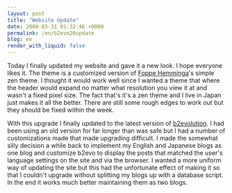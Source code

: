```yaml
---
layout: post
title: "Website Update"
date: 2008-03-31 01:32:46 +0000
permalink: /en/b2evo20update
blog: en
render_with_liquid: false
---
```


<p>Today I finally updated my website and gave it a new look. I hope everyone likes it. The theme is a customized version of <a href="http://www.blog.hemminga.net/">Foppe Hemminga</a>'s simple zen theme. I thought it would work well since I wanted a theme that where the header would expand no matter what resolution you view it at and wasn't a fixed pixel size. The fact that's it's a zen theme and I live in Japan just makes it all the better. There are still some rough edges to work out but they should be fixed within the week.</p>

<p>With this upgrade I finally updated to the latest version of <a href="http://www.b2evolution.net/" title="b2evolution">b2evolution</a>. I had been using an old version for far longer than was safe but I had a number of customizations made that made upgrading difficult. I made the somewhat silly decision a while back to implement my English and Japanese blogs as one blog and customize b2evo to display the posts that matched the user's language settings on the site and via the browser. I wanted a more uniform way of updating the site but this had the unfortunate effect of making it so that I couldn't upgrade without splitting my blogs up with a database script. In the end it works much better maintaining them as two blogs.</p>